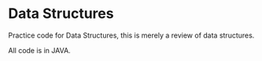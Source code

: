 # Data Structures 

Practice code for Data Structures, this is merely a review of data structures. 

All code is in JAVA. 
